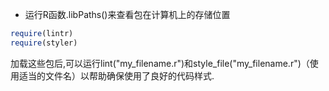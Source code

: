 - 运行R函数.libPaths()来查看包在计算机上的存储位置
```r
require(lintr)
require(styler)
```
加载这些包后,可以运行lint("my_filename.r")和style_file("my_filename.r")（使用适当的文件名）以帮助确保使用了良好的代码样式.

